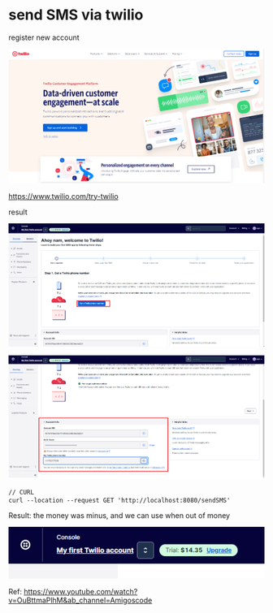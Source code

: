 # send SMS via twilio

register new account 

![img.png](img/img.png)

https://www.twilio.com/try-twilio

result

![img_2.png](img/img_2.png)

![img_3.png](img/img_3.png)

    // CURL
    curl --location --request GET 'http://localhost:8080/sendSMS'


Result: the money was minus, and we can use when out of money

![img_4.png](img/img_4.png)

Ref: https://www.youtube.com/watch?v=OuBttmaPlhM&ab_channel=Amigoscode
